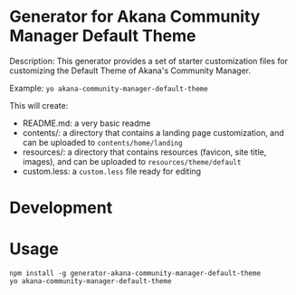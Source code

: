 # Generator for Akana Community Manager Default Theme


Description:
    This generator provides a set of starter customization files for customizing the Default Theme of Akana's Community Manager.

Example:
    `yo akana-community-manager-default-theme`

This will create:

* README.md: a very basic readme
* contents/: a directory that contains a landing page customization, and can be uploaded to `contents/home/landing`
* resources/: a directory that contains resources (favicon, site title, images), and can be uploaded to `resources/theme/default`
* custom.less: a `custom.less` file ready for editing

# Development


# Usage

```
npm install -g generator-akana-community-manager-default-theme
yo akana-community-manager-default-theme
```
